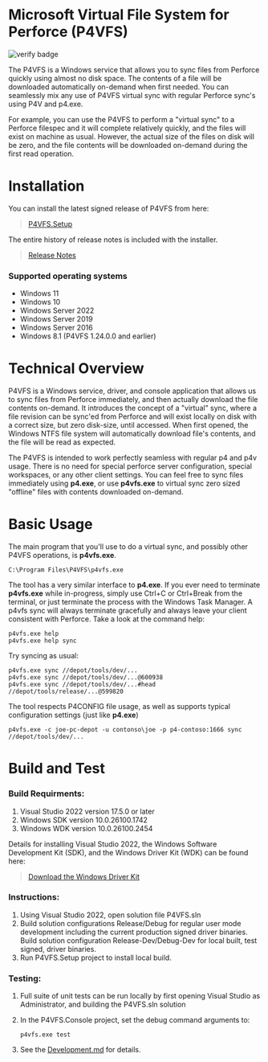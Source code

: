 # Microsoft Virtual File System for Perforce (**P4VFS**)

![verify badge](https://github.com/microsoft/p4vfs/actions/workflows/p4vfs-verify.yml/badge.svg)

The P4VFS is a Windows service that allows you to sync files from Perforce quickly using almost no disk space. The contents of a file will be downloaded automatically on-demand when first needed. You can seamlessly mix any use of P4VFS virtual sync with regular Perforce sync's using P4V and p4.exe.

For example, you can use the P4VFS to perform a "virtual sync" to a Perforce filespec and it will complete relatively quickly, and the files will exist on machine as usual. However, the actual size of the files on disk will be zero, and the file contents will be downloaded on-demand during the first read operation.

# Installation
You can install the latest signed release of P4VFS from here:
> [P4VFS.Setup](https://github.com/microsoft/p4vfs/releases/download/v1.29.1.0/P4VFS.Setup-1.29.1.0.exe)

The entire history of release notes is included with the installer.
> [Release Notes](https://github.com/microsoft/p4vfs/blob/main/source/P4VFS.Console/P4VFS.Notes.txt)

### Supported operating systems
* Windows 11
* Windows 10
* Windows Server 2022 
* Windows Server 2019
* Windows Server 2016
* Windows 8.1 (P4VFS 1.24.0.0 and earlier)

# Technical Overview
P4VFS is a Windows service, driver, and console application that allows us to sync files from Perforce immediately, and then actually download the file contents on-demand. It introduces the concept of a "virtual" sync, where a file revision can be sync'ed from Perforce and will exist locally on disk with a correct size, but zero disk-size, until accessed. When first opened, the Windows NTFS file system will automatically download file's contents, and the file will be read as expected.

The P4VFS is intended to work perfectly seamless with regular p4 and p4v usage. There is no need for special perforce server configuration, special workspaces, or any other client settings. You can feel free to sync files immediately using **p4.exe**, or use **p4vfs.exe** to virtual sync zero sized "offline" files with contents downloaded on-demand.

# Basic Usage
The main program that you'll use to do a virtual sync, and possibly other P4VFS operations, is **p4vfs.exe**. 

    C:\Program Files\P4VFS\p4vfs.exe

 The tool has a very similar interface to **p4.exe**. If you ever need to terminate **p4vfs.exe** while in-progress, simply use Ctrl+C or Ctrl+Break from the terminal, or just terminate the process with the Windows Task Manager. A p4vfs sync will always terminate gracefully and always leave your client consistent with Perforce. Take a look at the command help:

    p4vfs.exe help
    p4vfs.exe help sync
 
Try syncing as usual: 

    p4vfs.exe sync //depot/tools/dev/...
    p4vfs.exe sync //depot/tools/dev/...@600938
    p4vfs.exe sync //depot/tools/dev/...#head  //depot/tools/release/...@599820

The tool respects P4CONFIG file usage, as well as supports typical configuration settings (just like **p4.exe**)
 
    p4vfs.exe -c joe-pc-depot -u contonso\joe -p p4-contoso:1666 sync //depot/tools/dev/...

# Build and Test
### Build Requirments:

1. Visual Studio 2022 version 17.5.0 or later
1. Windows SDK version 10.0.26100.1742
1. Windows WDK version 10.0.26100.2454

Details for installing Visual Studio 2022, the Windows Software Development Kit (SDK), and the Windows Driver Kit (WDK) can be found here: 
> [Download the Windows Driver Kit](https://learn.microsoft.com/en-us/windows-hardware/drivers/download-the-wdk)

### Instructions:
1. Using Visual Studio 2022, open solution file P4VFS.sln
1. Build solution configurations Release/Debug for regular user mode development including the current production signed driver binaries. Build solution configuration Release-Dev/Debug-Dev for local built, test signed, driver binaries.
1. Run P4VFS.Setup project to install local build.

### Testing:
1. Full suite of unit tests can be run locally by first opening Visual Studio as Administrator, and building the P4VFS.sln solution
1. In the P4VFS.Console project, set the debug command arguments to:

       p4vfs.exe test

1. See the [Development.md](doc/Development.md) for details.


